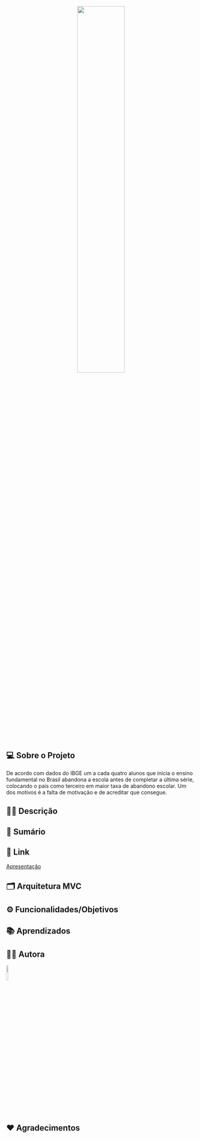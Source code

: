 
<div align="center">
    <img src="https://user-images.githubusercontent.com/100800836/180287564-b8a347df-1aea-4458-ab2f-a527d4828e0e.jpg" width="50%">
</div>

## 💻 **Sobre o Projeto**

 De acordo com dados do IBGE um a cada quatro alunos que inicia o ensino fundamental no Brasil abandona a escola antes de completar a última série, colocando o país como terceiro em maior taxa de abandono escolar. Um dos motivos é a falta de motivação e de acreditar que consegue.

## ✍🏽 **Descrição**

## 📄 **Sumário**



## 🔗 **Link**
[Apresentação](https://www.canva.com/design/DAFG4uoRboM/Sl6y-KGdRXTzxzfEzqA9ew/edit?utm_content=DAFG4uoRboM&utm_campaign=designshare&utm_medium=link2&utm_source=sharebutton)

## 🗂️ **Arquitetura MVC**
## ⚙️ **Funcionalidades/Objetivos**
## 📚 **Aprendizados**

## 👩‍🎓 **Autora**

<div align="rigth">
    <img src="https://user-images.githubusercontent.com/100800836/180608874-c54f54c9-6d44-4b48-89c0-6fa83871dca7.jpeg" width="10%")
</div>

## ❤️ **Agradecimentos**
